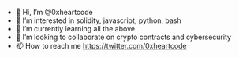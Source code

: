 - 👋 Hi, I’m @0xheartcode
- 👀 I’m interested in solidity, javascript, python, bash
- 🌱 I’m currently learning all the above
- 💞️ I’m looking to collaborate on crypto contracts and cybersecurity
- 📫 How to reach me https://twitter.com/0xheartcode
